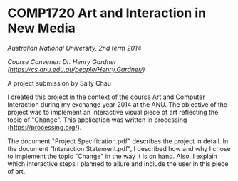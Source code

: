 # COMP1720 Art and Interaction in New Media
_Australian National University, 2nd term 2014_

_Course Convener: Dr. Henry Gardner (https://cs.anu.edu.au/people/Henry.Gardner/)_

A project submission by Sally Chau

I created this project in the context of the course Art and Computer Interaction during my exchange year 2014 at the ANU. The objective of the project was to implement an interactive visual piece of art reflecting the topic of "Change". This application was written in processing (https://processing.org/).

The document "Project Specification.pdf" describes the project in detail. In the document "Interaction Statement.pdf", I described how and why I chose to implement the topic "Change" in the way it is on hand. Also, I explain which interactive steps I planned to allure and include the user in this piece of art.
